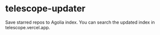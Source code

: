 # telescope-updater
Save starred repos to Agolia index. You can search the updated index in telescope.vercel.app.
